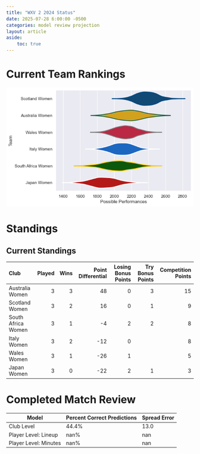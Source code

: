 ```yaml
---  
title: "WXV 2 2024 Status"  
date: 2025-07-28 6:00:00 -0500  
categories: model review projection  
layout: article  
aside:  
    toc: true  
---
```

# Current Team Rankings


![Club Rankings](plots/rankings_WXV_2_2024.png)
# Standings

## Current Standings


| Club               |   Played |   Wins |   Point Differential |   Losing Bonus Points |   Try Bonus Points |   Competition Points |
|:-------------------|---------:|-------:|---------------------:|----------------------:|-------------------:|---------------------:|
| Australia Women    |        3 |      3 |                   48 |                     0 |                  3 |                   15 |
| Scotland Women     |        3 |      2 |                   16 |                     0 |                  1 |                    9 |
| South Africa Women |        3 |      1 |                   -4 |                     2 |                  2 |                    8 |
| Italy Women        |        3 |      2 |                  -12 |                     0 |                    |                    8 |
| Wales Women        |        3 |      1 |                  -26 |                     1 |                    |                    5 |
| Japan Women        |        3 |      0 |                  -22 |                     2 |                  1 |                    3 |



# Completed Match Review


| Model | Percent Correct Predictions | Spread Error |
| ------ | ------ | ------ |
| Club Level | 44.4% | 13.0 |
| Player Level: Lineup | nan% | nan |
| Player Level: Minutes | nan% | nan |

